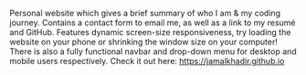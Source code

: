 Personal website which gives a brief summary of who I am & my coding journey. Contains a contact form to email me, as well as a link to my resumé and GitHub. Features dynamic screen-size responsiveness, try loading the website on your phone or shrinking the window size on your computer! There is also a fully functional navbar and drop-down menu for desktop and mobile users respectively.
Check it out here: https://jamalkhadir.github.io
